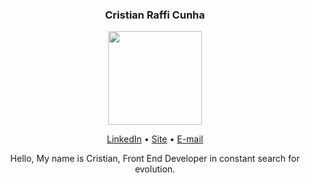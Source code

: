 <h3 align="center">Cristian Raffi Cunha</h3>
<p align="center">
  <img width="150px" src="https://i.imgur.com/Y8ksfgm.png"/>
</p>
<p align="center">
  <a href="https://www.linkedin.com/in/cristian-raffi-cunha-a18b27167/">LinkedIn</a> •
  <a href="https://cristiancunha.me">Site</a> •
  <a href="mailto:contato@cristiancunha.me">E-mail</a> 
</p>

<p align="center">
Hello, My name is Cristian, Front End Developer in constant search for evolution.
</p>

